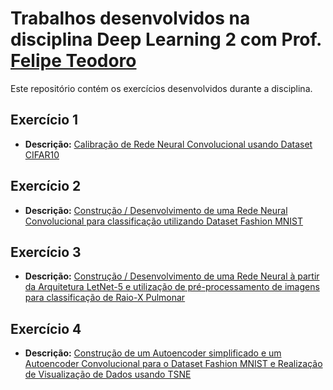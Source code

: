 # Trabalhos desenvolvidos na disciplina Deep Learning 2 com Prof. [Felipe Teodoro](https://www.linkedin.com/in/teodorofelipe)

Este repositório contém os exercícios desenvolvidos durante a disciplina.

## Exercício 1
- **Descrição:** [Calibração de Rede Neural Convolucional usando Dataset CIFAR10](Exercício%201/README.md)

## Exercício 2
- **Descrição:** [Construção / Desenvolvimento de uma Rede Neural Convolucional para classificação utilizando Dataset Fashion MNIST](Exercício%202/README.md)

## Exercício 3
- **Descrição:** [Construção / Desenvolvimento de uma Rede Neural à partir da Arquitetura LetNet-5 e utilização de pré-processamento de imagens para classificação de Raio-X Pulmonar](Exercício%203/README.md)

## Exercício 4
- **Descrição:** [Construção de um Autoencoder simplificado e um Autoencoder Convolucional para o Dataset Fashion MNIST e Realização de Visualização de Dados usando TSNE](Exercício%204/README.md)
